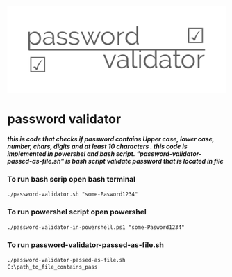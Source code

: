 ![](pass.png)
# password validator
#####  this is code that checks if password contains Upper case, lower case, number, chars, digits and at least 10 characters . this code is  implemented in powershel and bash script.  "password-validator-passed-as-file.sh" is bash script validate password that is located in file

### To run bash scrip open bash terminal
```
./password-validator.sh "some-Pasword1234"
```

###  To run  powershel script open powershel 
```
./password-validator-in-powershell.ps1 "some-Pasword1234"
```

### To run password-validator-passed-as-file.sh
```
./password-validator-passed-as-file.sh    C:\path_to_file_contains_pass
```
